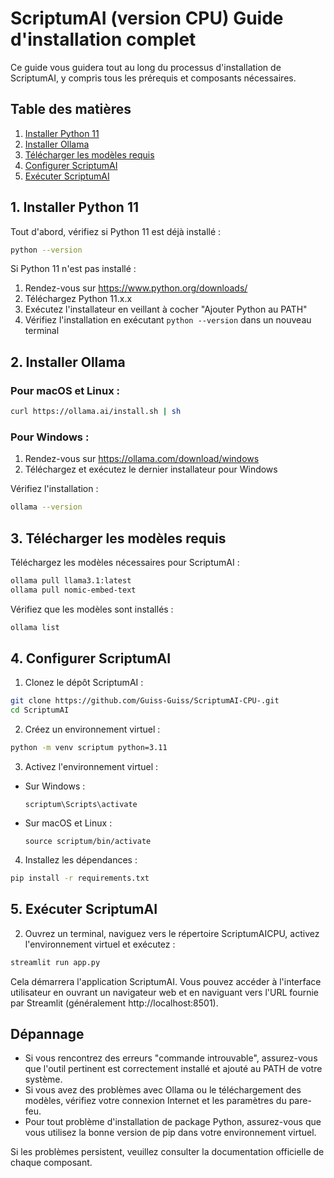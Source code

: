 
# ScriptumAI (version CPU) Guide d'installation complet

Ce guide vous guidera tout au long du processus d'installation de ScriptumAI, y compris tous les prérequis et composants nécessaires.

## Table des matières
1. [Installer Python 11](#1-installer-python-11)
2. [Installer Ollama](#2-installer-ollama)
4. [Télécharger les modèles requis](#4-télécharger-les-modèles-requis)
5. [Configurer ScriptumAI](#5-configurer-scriptum-ai)
6. [Exécuter ScriptumAI](#6-exécuter-scriptum-ai)

## 1. Installer Python 11

Tout d'abord, vérifiez si Python 11 est déjà installé :

```bash
python --version
```

Si Python 11 n'est pas installé :

1. Rendez-vous sur https://www.python.org/downloads/
2. Téléchargez Python 11.x.x
3. Exécutez l'installateur en veillant à cocher "Ajouter Python au PATH"
4. Vérifiez l'installation en exécutant `python --version` dans un nouveau terminal

## 2. Installer Ollama

### Pour macOS et Linux :

```bash
curl https://ollama.ai/install.sh | sh
```

### Pour Windows :

1. Rendez-vous sur https://ollama.com/download/windows
2. Téléchargez et exécutez le dernier installateur pour Windows

Vérifiez l'installation :

```bash
ollama --version
```

## 3. Télécharger les modèles requis

Téléchargez les modèles nécessaires pour ScriptumAI :

```bash
ollama pull llama3.1:latest
ollama pull nomic-embed-text
```

Vérifiez que les modèles sont installés :

```bash
ollama list
```

## 4. Configurer ScriptumAI

1. Clonez le dépôt ScriptumAI :

```bash
git clone https://github.com/Guiss-Guiss/ScriptumAI-CPU-.git
cd ScriptumAI
```

2. Créez un environnement virtuel :

```bash
python -m venv scriptum python=3.11
```

3. Activez l'environnement virtuel :

- Sur Windows :
  ```
  scriptum\Scripts\activate
  ```
- Sur macOS et Linux :
  ```
  source scriptum/bin/activate
  ```

4. Installez les dépendances :

```bash
pip install -r requirements.txt
```

## 5. Exécuter ScriptumAI

2. Ouvrez un terminal, naviguez vers le répertoire ScriptumAICPU, activez l'environnement virtuel et exécutez :

```bash
streamlit run app.py
```

Cela démarrera l'application ScriptumAI. Vous pouvez accéder à l'interface utilisateur en ouvrant un navigateur web et en naviguant vers l'URL fournie par Streamlit (généralement http://localhost:8501).

## Dépannage

- Si vous rencontrez des erreurs "commande introuvable", assurez-vous que l'outil pertinent est correctement installé et ajouté au PATH de votre système.
- Si vous avez des problèmes avec Ollama ou le téléchargement des modèles, vérifiez votre connexion Internet et les paramètres du pare-feu.
- Pour tout problème d'installation de package Python, assurez-vous que vous utilisez la bonne version de pip dans votre environnement virtuel.

Si les problèmes persistent, veuillez consulter la documentation officielle de chaque composant.
